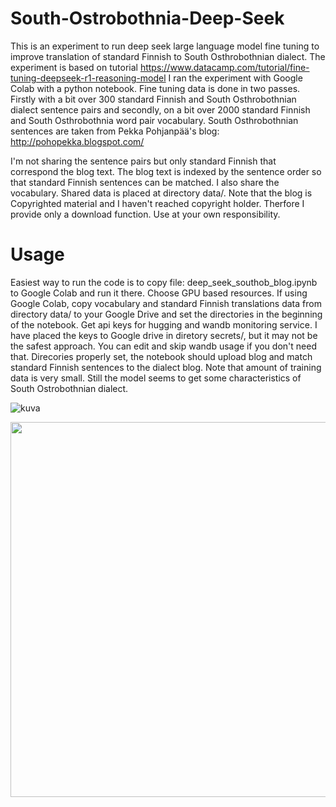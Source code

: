 # South-Ostrobothnia-Deep-Seek

This is an experiment to run deep seek large language model fine tuning to improve translation of standard Finnish to South Osthrobothnian dialect. The experiment is based on tutorial https://www.datacamp.com/tutorial/fine-tuning-deepseek-r1-reasoning-model
I ran the experiment with Google Colab with a python notebook. Fine tuning data is done in two passes. Firstly with a bit over 300 standard Finnish and South Osthrobothnian dialect sentence pairs and secondly, on a bit over 2000 standard Finnish and South Osthrobothnia word pair vocabulary. South Osthrobothnian sentences are taken from Pekka Pohjanpää's blog: http://pohopekka.blogspot.com/ 

I'm not sharing the sentence pairs but only standard Finnish that correspond the blog text. The blog text is indexed by the sentence order so that standard Finnish sentences can be matched. I also share the vocabulary. Shared data is placed at directory data/. Note that the blog is Copyrighted material and I haven't reached copyright holder. Therfore I provide only a download function. Use at your own responsibility.

# Usage

Easiest way to run the code is to copy file:
deep_seek_southob_blog.ipynb
to Google Colab and run it there. Choose GPU based resources. If using Google Colab, copy vocabulary and standard Finnish translations data from directory data/ to your Google Drive and set the directories in the beginning of the notebook. Get api keys for hugging and wandb monitoring service. I have placed the keys to Google drive in diretory secrets/, but it may not be the safest approach. You can edit and skip wandb usage if you don't need that. Direcories properly set, the notebook should upload blog and match standard Finnish sentences to the dialect blog. Note that amount of training data is very small. Still the model seems to get some characteristics of South Ostrobothnian dialect.

![kuva](https://github.com/user-attachments/assets/168a7010-3738-4f8d-bff1-a3f95e8281ad)

<img src="https://github.com/user-attachments/assets/168a7010-3738-4f8d-bff1-a3f95e8281ad" width="600" />

